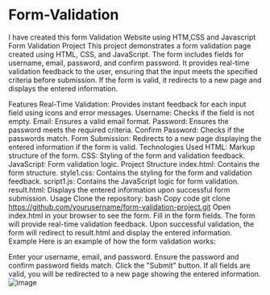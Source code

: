 # Form-Validation
I have created this form Validation Website using HTM,CSS and Javascript
Form Validation Project
This project demonstrates a form validation page created using HTML, CSS, and JavaScript. The form includes fields for username, email, password, and confirm password. It provides real-time validation feedback to the user, ensuring that the input meets the specified criteria before submission. If the form is valid, it redirects to a new page and displays the entered information.

Features
Real-Time Validation: Provides instant feedback for each input field using icons and error messages.
Username: Checks if the field is not empty.
Email: Ensures a valid email format.
Password: Ensures the password meets the required criteria.
Confirm Password: Checks if the passwords match.
Form Submission: Redirects to a new page displaying the entered information if the form is valid.
Technologies Used
HTML: Markup structure of the form.
CSS: Styling of the form and validation feedback.
JavaScript: Form validation logic.
Project Structure
index.html: Contains the form structure.
style1.css: Contains the styling for the form and validation feedback.
script1.js: Contains the JavaScript logic for form validation.
result.html: Displays the entered information upon successful form submission.
Usage
Clone the repository:
bash
Copy code
git clone https://github.com/yourusername/form-validation-project.git
Open index.html in your browser to see the form.
Fill in the form fields. The form will provide real-time validation feedback.
Upon successful validation, the form will redirect to result.html and display the entered information.
Example
Here is an example of how the form validation works:

Enter your username, email, and password.
Ensure the password and confirm password fields match.
Click the "Submit" button.
If all fields are valid, you will be redirected to a new page showing the entered information.
![image](https://github.com/user-attachments/assets/f56c734f-0cb3-4398-93bc-361aad60a448)


